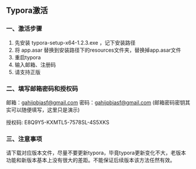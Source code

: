 ## Typora激活

### 一、激活步骤

1. 先安装 typora-setup-x64-1.2.3.exe ，记下安装路径
2. 将 app.asar 替换到安装路径下的resources文件夹，替换掉app.asar文件
3. 重启typora
4. 输入邮箱、注册码
5. 请支持正版

### 二、填写邮箱密码和授权码

邮箱：gahijpbjasf@gmail.com 
密码：gahijpbjasf@gmail.com 
(邮箱密码密钥其实可以随便填写，这里只是演示)

授权码: E8Q9Y5-KXMTL5-7578SL-4S5XKS

### 三、注意事项

请下载对应版本文件，尽量不要更新typora，毕竟typora更新变化不大，老版本功能和新版本基本上没有很大的差距。不能保证后续版本该方法任然有效。

